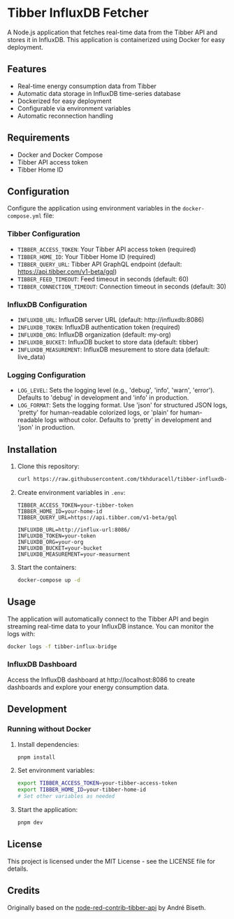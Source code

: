 # Tibber InfluxDB Fetcher

A Node.js application that fetches real-time data from the Tibber API and stores it in InfluxDB. This application is containerized using Docker for easy deployment.

## Features

- Real-time energy consumption data from Tibber
- Automatic data storage in InfluxDB time-series database
- Dockerized for easy deployment
- Configurable via environment variables
- Automatic reconnection handling

## Requirements

- Docker and Docker Compose
- Tibber API access token
- Tibber Home ID

## Configuration

Configure the application using environment variables in the `docker-compose.yml` file:

### Tibber Configuration

- `TIBBER_ACCESS_TOKEN`: Your Tibber API access token (required)
- `TIBBER_HOME_ID`: Your Tibber Home ID (required)
- `TIBBER_QUERY_URL`: Tibber API GraphQL endpoint (default: https://api.tibber.com/v1-beta/gql)
- `TIBBER_FEED_TIMEOUT`: Feed timeout in seconds (default: 60)
- `TIBBER_CONNECTION_TIMEOUT`: Connection timeout in seconds (default: 30)

### InfluxDB Configuration

- `INFLUXDB_URL`: InfluxDB server URL (default: http://influxdb:8086)
- `INFLUXDB_TOKEN`: InfluxDB authentication token (required)
- `INFLUXDB_ORG`: InfluxDB organization (default: my-org)
- `INFLUXDB_BUCKET`: InfluxDB bucket to store data (default: tibber)
- `INFLUXDB_MEASUREMENT`: InfluxDB mesurement to store data (default: live_data)

### Logging Configuration

- `LOG_LEVEL`: Sets the logging level (e.g., 'debug', 'info', 'warn', 'error'). Defaults to 'debug' in development and 'info' in production.
- `LOG_FORMAT`: Sets the logging format. Use 'json' for structured JSON logs, 'pretty' for human-readable colorized logs, or 'plain' for human-readable logs without color. Defaults to 'pretty' in development and 'json' in production.

## Installation

1. Clone this repository:
   ```bash
   curl https://raw.githubusercontent.com/tkhduracell/tibber-influxdb-bridge/refs/heads/main/docker-compose.yml > docker-compose.yml
   ```

2. Create environment variables in `.env`:
   ```
   TIBBER_ACCESS_TOKEN=your-tibber-token
   TIBBER_HOME_ID=your-home-id
   TIBBER_QUERY_URL=https://api.tibber.com/v1-beta/gql

   INFLUXDB_URL=http://influx-url:8086/
   INFLUXDB_TOKEN=your-token
   INFLUXDB_ORG=your-org
   INFLUXDB_BUCKET=your-bucket
   INFLUXDB_MEASUREMENT=your-measurment
   ```

3. Start the containers:
   ```bash
   docker-compose up -d
   ```

## Usage

The application will automatically connect to the Tibber API and begin streaming real-time data to your InfluxDB instance. You can monitor the logs with:

```bash
docker logs -f tibber-influx-bridge
```

### InfluxDB Dashboard

Access the InfluxDB dashboard at http://localhost:8086 to create dashboards and explore your energy consumption data.

## Development

### Running without Docker

1. Install dependencies:
   ```bash
   pnpm install
   ```

2. Set environment variables:
   ```bash
   export TIBBER_ACCESS_TOKEN=your-tibber-access-token
   export TIBBER_HOME_ID=your-tibber-home-id
   # Set other variables as needed
   ```

3. Start the application:
   ```bash
   pnpm dev
   ```

## License

This project is licensed under the MIT License - see the LICENSE file for details.

## Credits

Originally based on the [node-red-contrib-tibber-api](https://github.com/bisand/node-red-contrib-tibber-api) by André Biseth.
